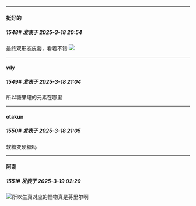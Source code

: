 ﻿
*****

####  挺好的  
##### 1548#       发表于 2025-3-18 20:54

最终双形态皮套，看着不错
<img src="https://p.sda1.dev/22/173151859788586f0f6a65aab25bc6a2/image.jpg" referrerpolicy="no-referrer">


*****

####  wly  
##### 1549#       发表于 2025-3-18 21:04

所以糖果罐的元素在哪里

*****

####  otakun  
##### 1550#       发表于 2025-3-18 21:05

软糖变硬糖吗


*****

####  阿刚  
##### 1551#       发表于 2025-3-19 02:20

<img src="https://static.saraba1st.com/image/smiley/face2017/067.png" referrerpolicy="no-referrer">所以生真对应的怪物真是芬里尔啊

